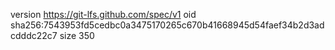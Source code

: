 version https://git-lfs.github.com/spec/v1
oid sha256:7543953fd5cedbc0a3475170265c670b41668945d54faef34b2d3adcdddc22c7
size 350
